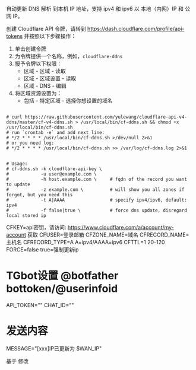 
自动更新 DNS 解析 到本机 IP 地址，支持 ipv4 和 ipv6 以 本地（内网）IP 和 公网 IP。

创建 Cloudflare API 令牌，请转到 https://dash.cloudflare.com/profile/api-tokens 并按照以下步骤操作：

1. 单击创建令牌
2. 为令牌提供一个名称，例如，`cloudflare-ddns`
3. 授予令牌以下权限：
    * 区域 - 区域 - 读取
    * 区域 - 区域设置 - 读取
    * 区域 - DNS - 编辑
4. 将区域资源设置为：
    * 包括 - 特定区域 - 选择你想设置的域名
```

# curl https://raw.githubusercontent.com/yulewang/cloudflare-api-v4-ddns/master/cf-v4-ddns.sh > /usr/local/bin/cf-ddns.sh && chmod +x /usr/local/bin/cf-ddns.sh
# run `crontab -e` and add next line:
# */2 * * * * /usr/local/bin/cf-ddns.sh >/dev/null 2>&1
# or you need log:
# */2 * * * * /usr/local/bin/cf-ddns.sh >> /var/log/cf-ddns.log 2>&1


# Usage:
# cf-ddns.sh -k cloudflare-api-key \
#            -u user@example.com \
#            -h host.example.com \     # fqdn of the record you want to update
#            -z example.com \          # will show you all zones if forgot, but you need this
#            -t A|AAAA                 # specify ipv4/ipv6, default: ipv4
#            -f false|true \           # force dns update, disregard local stored ip
```

CFKEY=api密钥，请访问: https://www.cloudflare.com/a/account/my-account 获取
CFUSER=登录邮箱
CFZONE_NAME=域名
CFRECORD_NAME=主机名
CFRECORD_TYPE=A   A=ipv4/AAAA=ipv6
CFTTL=1           20-120
FORCE=false       true=强制更新ip

# TGbot设置  @botfather bottoken/@userinfoid
API_TOKEN=""
CHAT_ID=""
# 发送内容
MESSAGE="[xxx]IP已更新为 $WAN_IP"

基于  修改
